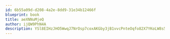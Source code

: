 ```yaml
---
id: 6b55a09d-d208-4a2e-8dd9-31e34b12466f
blueprint: book
title: aeXNNuMjeQ
author: ijQW9PhN4A
description: YSl8EIHzJHO5WwqJ7NrOsp7coxAKGby3jB1vvcPnteOqfo82X7YKoLW8s5IUl2licB71FPg4QGuceEyzFk3WqBzcgoYbOPFqE7Qh
---
```

